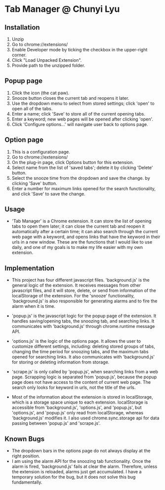 # Tab Manager @ Chunyi Lyu

## Installation
  1. Unzip
  2. Go to chrome://extensions/
  3. Enable Developer mode by ticking the checkbox in the upper-right corner.
  4. Click "Load Unpacked Extension".
  5. Provide path to the unzipped folder.

## Popup page
  1. Click the icon (the cat paw).
  2. Snooze button closes the current tab and reopens it later.
  3. Use the dropdown menu to select from stored settings; click 'open' to open all of the tabs.
  4. Enter a name; click 'Save' to store all of the current opening tabs.
  5. Enter a keyword; new web pages will be opened after clicking 'open'.
  6. Click 'Configure options...' will navigate user back to options page.

## Option page
  1. This is a configuration page.
  2. Go to chrome://extensions/
  3. On the plug-in page, click Options button for this extension.
  4. Select name from the list of 'saved tabs'; delete it by clicking 'Delete' button.
  5. Select the snooze time from the dropdown and save the change. by clicking 'Save' button.
  6. Enter a number for maximum links opened for the search functionality, and click 'Save' to save the change.


## Usage
- 'Tab Manager' is a Chrome extension. It can store the list of opening tabs to
open them later; it can close the current tab and reopen it automatically after a certain time; it can also search through the current web page with a keyword, and opens links that have the keyword in their urls in a new window. These are the functions that I would like to use daily, and one of my goals is to make my life easier with my own extension.


## Implementation
- This project has four different javascript files. 'background.js' is the general logic of the extension. It receives messages from other javascript files, and it will store, delete, or send from information of the localStorage of the extension. For the 'snooze' functionality, 'background.js' is also responsible for generating alarms and to fire the alarm when it is time.

- 'popup.js' is the javascript logic for the popup page of the extension. It handles saving/opening tabs, the snoozing tab, and searching links. It communicates with 'background.js' through chrome.runtime message API.

- 'options.js' is the logic of the options page. It allows the user to customize different settings, including: deleting stored groups of tabs, changing the time period for snoozing tabs, and the maximum tabs opened for searching links. It also communicates with 'background.js' for storing or deleting information from storage.

- 'scrape.js' is only called by 'popup.js', when searching links from a web page. Scrapping logic is separated from 'popup.js', because the popup page does not have access to the content of current web page. The search only looks for keyword in urls, not the title of the urls.

- Most of the information about the extension is stored in localStorage, which is a storage space unique to each extension. localStorage is accessible from 'background.js', 'options.js', and 'popup.js', but 'options.js', and 'popup.js' only read from localStorage, whereas 'background.js' modifies it. I also used chrome.sync.storage api for data passing between 'popup.js' and 'scrape.js'.

## Known Bugs
- The dropdown bars in the options page do not always display at the right position.
- I am using the alarm API for the snoozing tab functionality. Once the alarm is fired, 'background.js' fails at clear the alarm. Therefore, unless the extension is reloaded, alarms just get accumulated. I have a temporary solution for the bug, but it does not solve this bug fundamentally.

